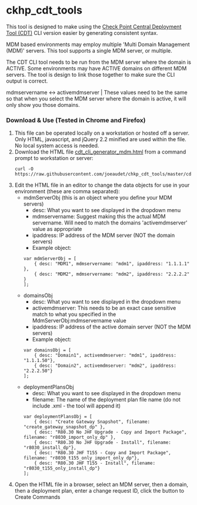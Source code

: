 # ckhp_cdt_tools
This tool is designed to make using the [Check Point Central Deployment Tool (CDT)](https://supportcenter.checkpoint.com/supportcenter/portal?eventSubmit_doGoviewsolutiondetails=&solutionid=sk111158) CLI version easier by generating consistent syntax.

MDM based environments may employ multiple 'Multi Domain Management (MDM)' servers. This tool supports a single MDM server, or multiple.

The CDT CLI tool needs to be run from the MDM server where the domain is ACTIVE.
Some environments may have ACTIVE domains on different MDM servers. The tool is design to link those together to make sure the CLI output is correct.

mdmservername <-> activemdmserver | These values need to be the same so that when you select the MDM server where the domain is active, it will only show you those domains.

### Download & Use (Tested in Chrome and Firefox)
1. This file can be operated locally on a workstation or hosted off a server. Only HTML, javascript, and jQuery 2.2 minified are used within the file. No local system access is needed.
1. Download the HTML file [cdt_cli_generator_mdm.html](https://raw.githubusercontent.com/joeaudet/chkp_cdt_tools/master/cdt_cli_generators/cdt_cli_generator_mdm.html) from a command prompt to workstation or server:
	```
	curl -O https://raw.githubusercontent.com/joeaudet/chkp_cdt_tools/master/cdt_cli_generators/cdt_cli_generator_mdm.html
	```
1. Edit the HTML file in an editor to change the data objects for use in your environment (these are comma separated):
	- mdmServerObj (this is an object where you define your MDM servers)
		- desc: What you want to see displayed in the dropdown menu
		- mdmservername: Suggest making this the actual MDM servername. Will need to match the domains 'activemdmserver' value as appropriate
		- ipaddress: IP address of the MDM server (NOT the domain servers)
		- Example object:
		```
		var mdmServerObj = [
			{ desc: "MDM1", mdmservername: "mdm1", ipaddress: "1.1.1.1" },
			{ desc: "MDM2", mdmservername: "mdm2", ipaddress: "2.2.2.2" }
		];
		```
	- domainsObj
		- desc: What you want to see displayed in the dropdown menu
		- activemdmserver: This needs to be an exact case sensitive match to what you specified in the MdmServerObj:mdmservername value
		- ipaddress: IP address of the active domain server (NOT the MDM servers)
		- Example object:
		```
		var domainsObj = [
			{ desc: "Domain1", activemdmserver: "mdm1", ipaddress: "1.1.1.50"},
			{ desc: "Domain2", activemdmserver: "mdm2", ipaddress: "2.2.2.50"}
		];
		```
	- deploymentPlansObj
		- desc: What you want to see displayed in the dropdown menu
		- filename: The name of the deployment plan file name (do not include .xml - the tool will append it)
		```
		var deploymentPlansObj = [
			{ desc: "Create Gateway Snapshot", filename: "create_gateway_snapshot_dp" },
			{ desc: "R80.30 No JHF Upgrade - Copy and Import Package", filename: "r8030_import_only_dp" },
			{ desc: "R80.30 No JHF Upgrade - Install", filename: "r8030_install_dp"},
			{ desc: "R80.30 JHF T155 - Copy and Import Package", filename: "r8030_t155_only_import_only_dp"},
			{ desc: "R80.30 JHF T155 - Install", filename: "r8030_t155_only_install_dp"}
		];
		```
1. Open the HTML file in a browser, select an MDM server, then a domain, then a deployment plan, enter a change request ID, click the button to Create Commands
